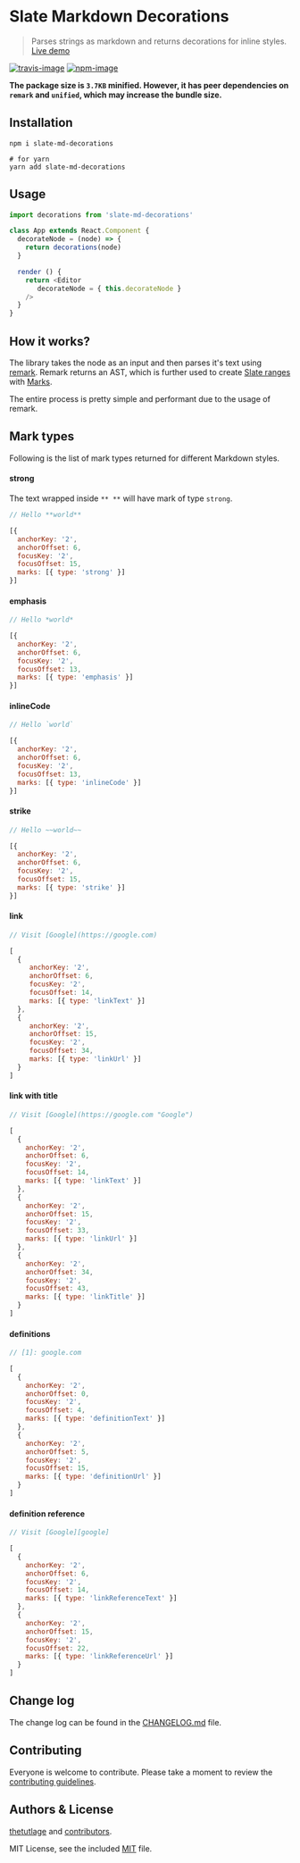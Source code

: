 # Slate Markdown Decorations

> Parses strings as markdown and returns decorations for inline styles. [Live demo]()

[![travis-image]][travis-url]
[![npm-image]][npm-url]

**The package size is `3.7KB` minified. However, it has peer dependencies on `remark` and `unified`, which may increase the bundle size.**

## Installation

```shell
npm i slate-md-decorations

# for yarn
yarn add slate-md-decorations
```

## Usage

```js
import decorations from 'slate-md-decorations'

class App extends React.Component {
  decorateNode = (node) => {
    return decorations(node)
  }

  render () {
    return <Editor
       decorateNode = { this.decorateNode }
    />
  }
}
```

## How it works?

The library takes the node as an input and then parses it's text using [remark](https://github.com/remarkjs/remark). Remark returns an AST, which is further used to create [Slate ranges](https://docs.slatejs.org/slate-core/range) with [Marks](https://docs.slatejs.org/slate-core/mark).

The entire process is pretty simple and performant due to the usage of remark.

## Mark types

Following is the list of mark types returned for different Markdown styles.

#### strong

The text wrapped inside `** **` will have mark of type `strong`.

```js
// Hello **world**

[{
  anchorKey: '2',
  anchorOffset: 6,
  focusKey: '2',
  focusOffset: 15,
  marks: [{ type: 'strong' }]
}]
```

#### emphasis

```js
// Hello *world*

[{
  anchorKey: '2',
  anchorOffset: 6,
  focusKey: '2',
  focusOffset: 13,
  marks: [{ type: 'emphasis' }]
}]
```

#### inlineCode

```js
// Hello `world`

[{
  anchorKey: '2',
  anchorOffset: 6,
  focusKey: '2',
  focusOffset: 13,
  marks: [{ type: 'inlineCode' }]
}]
```

#### strike

```js
// Hello ~~world~~

[{
  anchorKey: '2',
  anchorOffset: 6,
  focusKey: '2',
  focusOffset: 15,
  marks: [{ type: 'strike' }]
}]
```

#### link

```js
// Visit [Google](https://google.com)

[
  {
     anchorKey: '2',
     anchorOffset: 6,
     focusKey: '2',
     focusOffset: 14,
     marks: [{ type: 'linkText' }]
  },
  {
     anchorKey: '2',
     anchorOffset: 15,
     focusKey: '2',
     focusOffset: 34,
     marks: [{ type: 'linkUrl' }]
  }
]
```

#### link with title

```js
// Visit [Google](https://google.com "Google")

[
  {
    anchorKey: '2',
    anchorOffset: 6,
    focusKey: '2',
    focusOffset: 14,
    marks: [{ type: 'linkText' }]
  },
  {
    anchorKey: '2',
    anchorOffset: 15,
    focusKey: '2',
    focusOffset: 33,
    marks: [{ type: 'linkUrl' }]
  },
  {
    anchorKey: '2',
    anchorOffset: 34,
    focusKey: '2',
    focusOffset: 43,
    marks: [{ type: 'linkTitle' }]
  }
]
```

#### definitions

```js
// [1]: google.com

[
  {
    anchorKey: '2',
    anchorOffset: 0,
    focusKey: '2',
    focusOffset: 4,
    marks: [{ type: 'definitionText' }]
  },
  {
    anchorKey: '2',
    anchorOffset: 5,
    focusKey: '2',
    focusOffset: 15,
    marks: [{ type: 'definitionUrl' }]
  }
]
```

#### definition reference

```js
// Visit [Google][google]

[
  {
    anchorKey: '2',
    anchorOffset: 6,
    focusKey: '2',
    focusOffset: 14,
    marks: [{ type: 'linkReferenceText' }]
  },
  {
    anchorKey: '2',
    anchorOffset: 15,
    focusKey: '2',
    focusOffset: 22,
    marks: [{ type: 'linkReferenceUrl' }]
  }
]
```

## Change log

The change log can be found in the [CHANGELOG.md](https://github.com/thetutlage/slate-md-decorations/CHANGELOG.md) file.

## Contributing

Everyone is welcome to contribute. Please take a moment to review the [contributing guidelines](CONTRIBUTING.md).

## Authors & License
[thetutlage](https://github.com/thetutlage) and [contributors](https://github.com/thetutlage/slate-md-decorations/graphs/contributors).

MIT License, see the included [MIT](LICENSE.md) file.

[travis-image]: https://img.shields.io/travis/thetutlage/slate-md-decorations/master.svg?style=flat-square&logo=travis
[travis-url]: https://travis-ci.org/thetutlage/slate-md-decorations "travis"

[npm-image]: https://img.shields.io/npm/v/slate-md-decorations.svg?style=flat-square&logo=npm
[npm-url]: https://npmjs.org/package/slate-md-decorations "npm"
